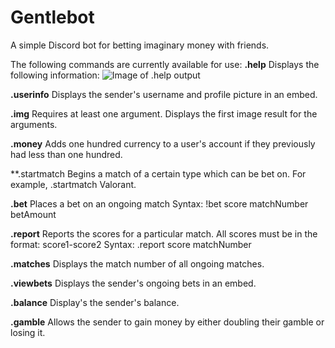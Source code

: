# Gentlebot  
A simple Discord bot for betting imaginary money with friends.  
  
The following commands are currently available for use:
**.help**
Displays the following information:
![Image of .help output](https://i.imgur.com/2m4AIkq.png)  
  
**.userinfo**
Displays the sender's username and profile picture in an embed.  
  
**.img**
Requires at least one argument. Displays the first image result for the arguments.  
  
**.money**
Adds one hundred currency to a user's account if they previously had less than one hundred.  
  
**.startmatch
Begins a match of a certain type which can be bet on. For example, .startmatch Valorant.  
  
**.bet**
Places a bet on an ongoing match
Syntax: !bet score matchNumber betAmount  
  
**.report**
Reports the scores for a particular match.
All scores must be in the format: score1-score2
Syntax: .report score matchNumber  
  
**.matches**
Displays the match number of all ongoing matches.  
  
**.viewbets**
Displays the sender's ongoing bets in an embed.  
  
**.balance**
Display's the sender's balance.  
  
**.gamble**
Allows the sender to gain money by either doubling their gamble or losing it.  
